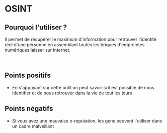 # OSINT

## Pourquoi l'utiliser ? 

Il permet de récupérer le maximum d'information pour retrouver l'identité réel d'une personne en assemblant toutes les briques d'empreintes numériques laisser sur internet.

<br>

## Points positifs

- En s'appuyant sur cette outil on peut savoir si il est possible de nous identifier et de nous retrouver dans la vie de tout les jours


## Points négatifs

- Si vous avez une mauvaise e-reputation, les gens peuvent l'utiliser dans un cadre malveillant